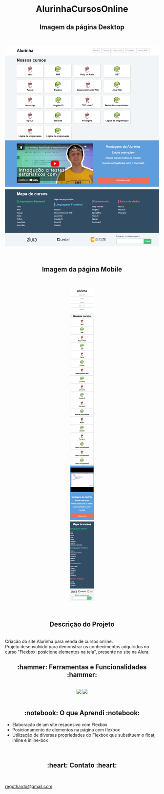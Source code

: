 # <h1 align="center">AlurinhaCursosOnline</h1>

<h2 align="center"> Imagem da página Desktop </h2>
<br>

![Imagem do site da AluraPlus Desktop](./layouts/Alurinha.png)

<br>

<h2 align="center"> Imagem da página Mobile </h2>
<br>

<div align="center">

![Imagem do site da AluraPlus Mobile](./layouts/alurinha-layout-mobile.png)

</div>

<br>

<h2 align="center"> Descrição do Projeto </h2>
<br>
    Criação do site Alurinha para venda de cursos online.<br>
    Projeto desenvolvido para demonstrar os conhecimentos adquiridos no curso "Flexbox: posicione elementos na tela", presente no site na Alura.
<br>

<h2 align="center"> :hammer:  Ferramentas e Funcionalidades  :hammer: </h2>
<br>
<div align="center">
<img src="https://cdn.jsdelivr.net/gh/devicons/devicon/icons/css3/css3-original.svg" with="40" height="40">
<img src="https://cdn.jsdelivr.net/gh/devicons/devicon/icons/html5/html5-original.svg" with="40" height="40">
</div>
<br>
          
<h2 align="center"> :notebook:  O que Aprendi  :notebook:</h2>

 - Elaboração de um site responsivo com Flexbox
 - Posicionamento de elementos na página com flexbox
 - Utilização de diversas propriedades do Flexbox que substituem o float, inline e inline-box

<br>
 
<h2 align="center"> :heart:  Contato  :heart:</h2>
<br>

regothardo@gmail.com
